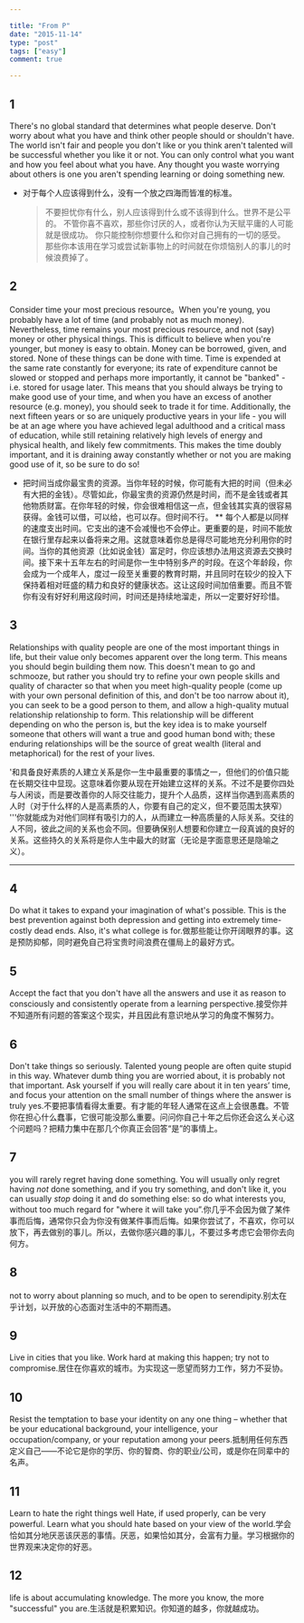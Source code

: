 ```yaml
---

title: "From P"
date: "2015-11-14"
type: "post"
tags: ["easy"]
comment: true

---
```


## 1

There's no global standard that determines what people deserve. Don't worry about what you have and think other people should or shouldn't have. The world isn't fair and people you don't like or you think aren't talented will be successful whether you like it or not. You can only control what you want and how you feel about what you have. Any thought you waste worrying about others is one you aren't spending learning or doing something new.

* 对于每个人应该得到什么，没有一个放之四海而皆准的标准。
  > 不要担忧你有什么，别人应该得到什么或不该得到什么。世界不是公平的。
  > 不管你喜不喜欢，那些你讨厌的人，或者你认为天赋平庸的人可能就是很成功。
  > 你只能控制你想要什么和你对自己拥有的一切的感受。
  > 那些你本该用在学习或尝试新事物上的时间就在你烦恼别人的事儿的时候浪费掉了。

## 2

Consider time your most precious resource。When you're young, you probably have a lot of time (and probably not as much money). Nevertheless, time remains your most precious resource, and not (say) money or other physical things. This is difficult to believe when you're younger, but money is easy to obtain. Money can be borrowed, given, and stored. None of these things can be done with time. Time is expended at the same rate constantly for everyone; its rate of expenditure cannot be slowed or stopped and perhaps more importantly, it cannot be "banked" - i.e. stored for usage later. This means that you should always be trying to make good use of your time, and when you have an excess of another resource (e.g. money), you should seek to trade it for time. Additionally, the next fifteen years or so are uniquely productive years in your life - you will be at an age where you have achieved legal adulthood and a critical mass of education, while still retaining relatively high levels of energy and physical health, and likely few commitments. This makes the time doubly important, and it is draining away constantly whether or not you are making good use of it, so be sure to do so!

- 把时间当成你最宝贵的资源。当你年轻的时候，你可能有大把的时间（但未必有大把的金钱）。尽管如此，你最宝贵的资源仍然是时间，而不是金钱或者其他物质财富。在你年轻的时候，你会很难相信这一点，但金钱其实真的很容易获得。金钱可以借，可以给，也可以存。但时间不行。
** 每个人都是以同样的速度支出时间。它支出的速不会减慢也不会停止。更重要的是，时间不能放在银行里存起来以备将来之用。这就意味着你总是得尽可能地充分利用你的时间。当你的其他资源（比如说金钱）富足时，你应该想办法用这资源去交换时间。接下来十五年左右的时间是你一生中特别多产的时段。在这个年龄段，你会成为一个成年人，度过一段至关重要的教育时期，并且同时在较少的投入下保持着相对旺盛的精力和良好的健康状态。这让这段时间加倍重要。而且不管你有没有好好利用这段时间，时间还是持续地溜走，所以一定要好好珍惜。

## 3
Relationships with quality people are one of the most important things in life, but their value only becomes apparent over the long term. This means you should begin building them now. This doesn't mean to go and schmooze, but rather you should try to refine your own people skills and quality of character so that when you meet high-quality people (come up with your own personal definition of this, and don't be too narrow about it), you can seek to be a good person to them, and allow a high-quality mutual relationship relationship to form. This relationship will be different depending on who the person is, but the key idea is to make yourself someone that others will want a true and good human bond with; these enduring relationships will be the source of great wealth (literal and metaphorical) for the rest of your lives.

'和具备良好素质的人建立关系是你一生中最重要的事情之一，但他们的价值只能在长期交往中显现。这意味着你要从现在开始建立这样的关系。不过不是要你四处与人闲谈，而是要改善你的人际交往能力，提升个人品质，这样当你遇到高素质的人时（对于什么样的人是高素质的人，你要有自己的定义，但不要范围太狭窄）
'''你就能成为对他们同样有吸引力的人，从而建立一种高质量的人际关系。交往的人不同，彼此之间的关系也会不同。但要确保别人想要和你建立一段真诚的良好的关系。这些持久的关系将是你人生中最大的财富（无论是字面意思还是隐喻之义）。

---

## 4
Do what it takes to expand your imagination of what's possible. This is the best prevention against both depression and getting into extremely time-costly dead ends. Also, it's what college is for.做那些能让你开阔眼界的事。这是预防抑郁，同时避免自己将宝贵时间浪费在僵局上的最好方式。

## 5
Accept the fact that you don't have all the answers and use it as reason to consciously and consistently operate from a learning perspective.接受你并不知道所有问题的答案这个现实，并且因此有意识地从学习的角度不懈努力。

## 6
Don't take things so seriously. Talented young people are often quite stupid in this way. Whatever dumb thing you are worried about, it is probably not that important. Ask yourself if you will really care about it in ten years’ time, and focus your attention on the small number of things where the answer is truly yes.不要把事情看得太重要。有才能的年轻人通常在这点上会很愚蠢。不管你在担心什么蠢事，它很可能没那么重要。问问你自己十年之后你还会这么关心这个问题吗？把精力集中在那几个你真正会回答“是”的事情上。

## 7
you will rarely regret having done something. You will usually only regret having *not* done something, and if you try something, and don't like it, you can usually *stop* doing it and do something else: so do what interests you, without too much regard for "where it will take you”.你几乎不会因为做了某件事而后悔，通常你只会为你没有做某件事而后悔。如果你尝试了，不喜欢，你可以放下，再去做别的事儿。所以，去做你感兴趣的事儿，不要过多考虑它会带你去向何方。

## 8
not to worry about planning so much, and to be open to serendipity.别太在乎计划，以开放的心态面对生活中的不期而遇。

## 9
Live in cities that you like. Work hard at making this happen; try not to compromise.居住在你喜欢的城市。为实现这一愿望而努力工作，努力不妥协。

## 10
Resist the temptation to base your identity on any one thing – whether that be your educational background, your intelligence, your occupation/company, or your reputation among your peers.抵制用任何东西定义自己——不论它是你的学历、你的智商、你的职业/公司，或是你在同辈中的名声。

## 11

Learn to hate the right things well Hate, if used properly, can be very powerful. Learn what you should hate based on your view of the world.学会恰如其分地厌恶该厌恶的事情。厌恶，如果恰如其分，会富有力量。学习根据你的世界观来决定你的好恶。

## 12
life is about accumulating knowledge. The more you know, the more "successful" you are.生活就是积累知识。你知道的越多，你就越成功。
